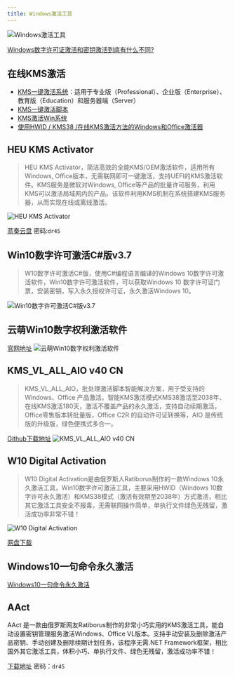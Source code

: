 ```yaml
---
title: Windows激活工具
---
```


![Windows激活工具](https://usacdn.wangdu.site/file/blog-cdn/WP-CDN-02/2023/202301291051445.webp)

[Windows数字许可证激活和密钥激活到底有什么不同?](http://mp.weixin.qq.com/s?__biz=MzU0NzA2MTQ3Mw==&mid=2247484428&idx=1&sn=5240646d01865cf909ce48500fd92b4a&chksm=fb556f82cc22e694c89ca5b01794371931904ac067e531f9d6a478cccc55c3f88ab992f994fe#rd)

## 在线KMS激活

- [KMS一键激活系统](https://kms.cx/)：适用于专业版（Professional）、企业版（Enterprise）、教育版（Education）和服务器端（Server）
- [KMS一键激活脚本](https://dongbala.top/kms/)
- [KMS激活Win系统](https://www.moerats.com/kms/)
- [使用HWID / KMS38 /在线KMS激活方法的Windows和Office激活器](https://github.com/massgravel/Microsoft-Activation-Scripts)

## HEU KMS Activator
>HEU KMS Activator，简洁高效的全能KMS/OEM激活软件，适用所有Windows, Office版本，无需联网即可一键激活，支持UEFI的KMS激活软件。KMS服务是微软对Windows, Office等产品的批量许可服务，利用KMS可以激活局域网内的产品。该软件利用KMS机制在系统搭建KMS服务器，从而实现在线或离线激活。

![HEU KMS Activator](https://usacdn.wangdu.site/file/blog-cdn/WP-CDN-02/2023/202301291049811.gif)

[蓝奏云盘](https://itxh.lanzoum.com/b073nnwrg) 密码:`dr45`

## Win10数字许可激活C#版v3.7

>W10数字许可激活C#版，使用C#编程语言编译的Windows 10数字许可激活软件，Win10数字许可激活软件，可以获取Windows 10 数字许可证门票，安装密钥，写入永久授权许可证，永久激活Windows 10。

![Win10数字许可激活C#版v3.7](https://usacdn.wangdu.site/file/blog-cdn/WP-CDN-02/2023/202301291049816.webp)

## 云萌Win10数字权利激活软件
[官网地址](https://cmwtat.cloudmoe.com/cn.html)
![云萌Win10数字权利激活软件](https://usacdn.wangdu.site/file/blog-cdn/WP-CDN-02/2023/202301291049675.webp)


## KMS_VL_ALL_AIO v40 CN
>KMS_VL_ALL_AIO，批处理激活脚本智能解决方案，用于受支持的Windows、Office 产品激活。智能KMS激活模式KMS38激活至2038年、在线KMS激活180天，激活不覆盖产品的永久激活，支持自动续期激活，Office零售版本转批量版，Office C2R 的自动许可证转换等，AIO 是传统版的升级版，绿色便携式多合一。

[Github下载地址](https://github.com/abbodi1406/KMS_VL_ALL_AIO)
![KMS_VL_ALL_AIO v40 CN](https://usacdn.wangdu.site/file/blog-cdn/WP-CDN-02/2023/202301291049847.webp)

## W10 Digital Activation
>W10 Digital Activation是由俄罗斯人Ratiborus制作的一款Windows 10永久激活工具，Win10数字许可激活工具，主要采用HWID（Windows 10数字许可永久激活）和KMS38模式（激活有效期至2038年）方式激活，相比其它激活工具安全不报毒，无需联网操作简单，单执行文件绿色无残留，激活成功率非常不错！

![W10 Digital Activation](https://usacdn.wangdu.site/file/blog-cdn/WP-CDN-02/2023/202301291049720.webp)

[网盘下载](https://itxh.lanzoum.com/ifzro0639brc)

## Windows10一句命令永久激活

[Windows10一句命令永久激活](https://v0v.bid/)

## AAct

AAct 是一款由俄罗斯网友Ratiborus制作的非常小巧实用的KMS激活工具，能自动设置密钥管理服务激活Windows、Office VL版本。支持手动安装及删除激活产品密钥、手动创建及删除续期计划任务，该程序无需.NET Framework框架，相比国外其它激活工具，体积小巧、单执行文件、绿色无残留，激活成功率不错！

[下载地址](https://itxh.lanzoum.com/b073nnwrg)  密码：`dr45`
